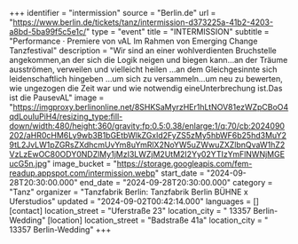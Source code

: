 +++
identifier = "intermission"
source = "Berlin.de"
url = "https://www.berlin.de/tickets/tanz/intermission-d373225a-41b2-4203-a8bd-5ba99f5c5e1c/"
type = "event"
title = "INTERMISSION"
subtitle = "Performance · Premiere von vAL Im Rahmen von Emerging Change Tanzfestival"
description = "Wir sind an einer wohlverdienten Bruchstelle angekommen,an der sich die Logik neigen und biegen kann…an der Träume ausströmen, verweilen und vielleicht heilen …an dem Gleichgesinnte sich leidenschaftlich hingeben …um sich zu versammeln...um neu zu bewerten, wie ungezogen die Zeit war und wie notwendig eineUnterbrechung ist.Das ist die PausevAL"
image = "https://imgproxy.berlinonline.net/8SHKSaMyrzHEr1hLtNOV81ezWZpCBoO4qdLouIuPiH4/resizing_type:fill-down/width:480/height:360/gravity:fp:0.5:0.38/enlarge:1/q:70/cb:2024090202/aHR0cHM6Ly9wb3B1bGEtbWlkZGxld2FyZS5zMy5hbWF6b25hd3MuY29tL2JvLW1pZGRsZXdhcmUvYm8uYmRlX2NoYW5uZWwuZXZlbnQvaW1hZ2VzLzEwOC80ODY0NDZlMy1jMzI3LWZjM2UtM2I2Yy02YTIzYmFlNWNjMGEucG5n.jpg"
image_bucket = "https://storage.googleapis.com/fem-readup.appspot.com/intermission.webp"
start_date = "2024-09-28T20:30:00.000"
end_date = "2024-09-28T20:30:00.000"
category = "Tanz"
organizer = "Tanzfabrik Berlin: Tanzfabrik Berlin BÜHNE x Uferstudios"
updated = "2024-09-02T00:42:14.000"
languages = []
[contact]
location_street = "Uferstraße 23"
location_city = " 13357 Berlin-Wedding"
[location]
location_street = "Badstraße 41a"
location_city = " 13357 Berlin-Wedding"
+++